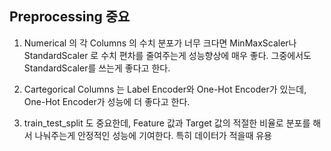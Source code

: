 ## Preprocessing 중요

1. Numerical 의 각 Columns 의 수치 분포가 너무 크다면 MinMaxScaler나 StandardScaler 로 수치 편차를 줄여주는게 성능향상에 매우 좋다. 그중에서도 StandardScaler를 쓰는게 좋다고 한다.
2. Cartegorical Columns 는 Label Encoder와 One-Hot Encoder가 있는데, One-Hot Encoder가 성능에 더 좋다고 한다.

3. train_test_split 도 중요한데, Feature 값과 Target 값의 적절한 비율로 분포를 해서 나눠주는게 안정적인 성능에 기여한다. 특히 데이터가 적을때 유용